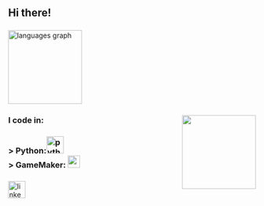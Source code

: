 <h2 align="left">Hi there!</h2>

###

<div align="left">
  <img src="https://github-readme-stats.vercel.app/api/top-langs?username=Roxicaro&locale=en&hide_title=false&layout=compact&card_width=600&langs_count=10&theme=dracula&hide_border=false" height="150" alt="languages graph"  />
</div>

###

<img align="right" height="150" src="https://i.imgur.com/IzVGlRY.gif"  />

###
<h3>I code in:</h3>
<div align="left">
<h3>> Python:<img src="https://cdn.jsdelivr.net/gh/devicons/devicon/icons/python/python-original.svg" height="35" alt="python logo"  /><img width="12" />
<br>> GameMaker: <img src="https://skillicons.dev/icons?i=gamemakerstudio" height="25" alt="gamemakerstudio logo"  />
</div></h3>

###

<div align="left">
  <a href="https://www.linkedin.com/in/icaroalvespinto/" target="_blank">
    <img src="https://img.shields.io/static/v1?message=LinkedIn&logo=linkedin&label=&color=0077B5&logoColor=white&labelColor=&style=for-the-badge" height="35" alt="linkedin logo"  />
  </a>
</div>

###
